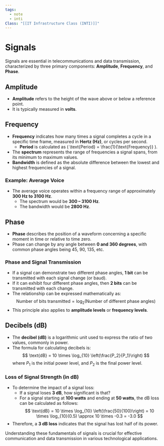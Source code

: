 ```yaml
---
tags:
  - note
  - inti
Class: "[[IT Infrastructure Class (INTI)]]"
---
```


# Signals

Signals are essential in telecommunications and data transmission, characterized by three primary components: **Amplitude**, **Frequency**, and **Phase**.

## Amplitude
- **Amplitude** refers to the height of the wave above or below a reference point.
- It is typically measured in **volts**.

## Frequency
- **Frequency** indicates how many times a signal completes a cycle in a specific time frame, measured in **Hertz (Hz)**, or cycles per second.
  - **Period** is calculated as \( \text{Period} = \frac{1}{\text{Frequency}} \).
- The **spectrum** represents the range of frequencies a signal spans, from its minimum to maximum values.
- **Bandwidth** is defined as the absolute difference between the lowest and highest frequencies of a signal.

### Example: Average Voice
- The average voice operates within a frequency range of approximately **300 Hz to 3100 Hz**.
  - The spectrum would be **300 – 3100 Hz**.
  - The bandwidth would be **2800 Hz**.

## Phase
- **Phase** describes the position of a waveform concerning a specific moment in time or relative to time zero.
- Phase can change by any angle between **0 and 360 degrees**, with common phase angles being 45, 90, 135, etc.
  
### Phase and Signal Transmission
- If a signal can demonstrate two different phase angles, **1 bit** can be transmitted with each signal change (or baud).
- If it can exhibit four different phase angles, then **2 bits** can be transmitted with each change.
- The relationship can be expressed mathematically as:
  $$
  \text{Number of bits transmitted} = \log_2(\text{Number of different phase angles})
  $$
- This principle also applies to **amplitude levels** or **frequency levels**.

## Decibels (dB)
- The **decibel (dB)** is a logarithmic unit used to express the ratio of two values, commonly in power.
- The formula for calculating decibels is:
  $$
  \text{dB} = 10 \times \log_{10} \left(\frac{P_2}{P_1}\right)
  $$
  where $P_1$ is the initial power level, and $P_2$ is the final power level.

### Loss of Signal Strength (in dB)
- To determine the impact of a signal loss:
  - If a signal loses **3 dB**, how significant is that?
  - For a signal starting at **100 watts** and ending at **50 watts**, the dB loss can be calculated as follows:
  $$
  \text{dB} = 10 \times \log_{10} \left(\frac{50}{100}\right) = 10 \times \log_{10}(0.5) \approx 10 \times -0.3 = -3.0
  $$
- Therefore, a **3 dB loss** indicates that the signal has lost half of its power.

Understanding these fundamentals of signals is crucial for effective communication and data transmission in various technological applications.


